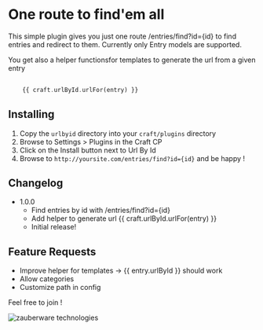 # One route to find'em all

This simple plugin gives you just one route /entries/find?id={id} to find entries and redirect to them. Currently only Entry models are supported.

You get also a helper functionsfor templates to generate the url from a given entry

```php
	
	{{ craft.urlById.urlFor(entry) }}

```

## Installing

1. Copy the `urlbyid` directory into your `craft/plugins` directory
2. Browse to Settings > Plugins in the Craft CP
3. Click on the Install button next to Url By Id
4. Browse to `http://yoursite.com/entries/find?id={id}` and be happy !

## Changelog

* 1.0.0
	* Find entries by id with /entries/find?id={id}
	* Add helper to generate url {{ craft.urlById.urlFor(entry) }}
	* Initial release!

## Feature Requests

* Improve helper for templates -> {{ entry.urlById }} should work
* Allow categories
* Customize path in config

Feel free to join !

![zauberware technologies](https://avatars3.githubusercontent.com/u/1753330?s=200&v=4)
